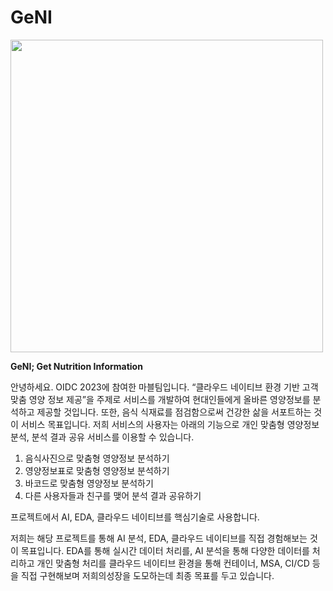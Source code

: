 # GeNI

<img src="https://github.com/OIDC2023-Marvel-GeNI/GeNI/assets/79272597/deaa6dc6-27b8-47c1-9a91-7f3116d045f3" width="500" height="500">

**GeNI; Get Nutrition Information**

안녕하세요. OIDC 2023에 참여한 마블팀입니다. “클라우드 네이티브 환경 기반 고객 맞춤 영양 정보 제공”을 주제로 서비스를 개발하여 현대인들에게 올바른 영양정보를 분석하고 제공할 것입니다. 또한, 음식 식재료를 점검함으로써 건강한 삶을 서포트하는 것이 서비스 목표입니다. 저희 서비스의 사용자는 아래의 기능으로 개인 맞춤형 영양정보 분석, 분석 결과 공유 서비스를 이용할 수 있습니다.

1. 음식사진으로 맞춤형 영양정보 분석하기
2. 영양정보표로 맞춤형 영양정보 분석하기
3. 바코드로 맞춤형 영양정보 분석하기
4. 다른 사용자들과 친구를 맺어 분석 결과 공유하기

프로젝트에서 AI, EDA, 클라우드 네이티브를 핵심기술로 사용합니다. 

저희는 해당 프로젝트를 통해 AI 분석, EDA, 클라우드 네이티브를 직접 경험해보는 것이 목표입니다. EDA를 통해 실시간 데이터 처리를, AI 분석을 통해 다양한 데이터를 처리하고 개인 맞춤형 처리를 클라우드 네이티브 환경을 통해 컨테이너, MSA, CI/CD 등을 직접 구현해보며 저희의성장을 도모하는데 최종 목표를 두고 있습니다.

<!--
## <div align="center">Environment</div>
Oracle, Docker, k8s


## <div align="center">Skills</div>
JAVA, Springboot, AI, kafka, React-Native


## <div align="center">Contributor</div>
이나영, 박희원

-->
